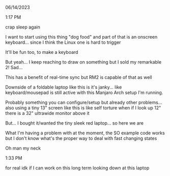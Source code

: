 06/14/2023

1:17 PM

crap sleep again

I want to start using this thing "dog food" and part of that is an onscreen keyboard... since I think the Linux one is hard to trigger

It'll be fun too, to make a keyboard

But yeah... I keep reaching to draw on something but I sold my remarkable 2! Sad...

This has a benefit of real-time sync but RM2 is capable of that as well

Downside of a foldable laptop like this is it's janky... like keyboard/mousepad is still active with this Manjaro Arch setup I'm running.

Probably something you can configure/setup but already other problems... also using a tiny 13" screen like this is like self torture when if I look up 12" there is a 32" ultrawide monitor above it

But... I bought it/wanted the tiny sleek red laptop... so here we are

What I'm having a problem with at the moment, the SO example code works but I don't know what's the proper way to deal with fast changing states

Oh man my neck

1:33 PM

for real idk if I can work on this long term looking down at this laptop
